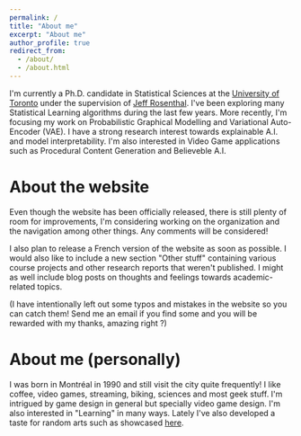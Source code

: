 ```yaml
---
permalink: /
title: "About me"
excerpt: "About me"
author_profile: true
redirect_from: 
  - /about/
  - /about.html
---
```



I'm currently a Ph.D. candidate in Statistical Sciences at the [University of Toronto](http://www.utstat.utoronto.ca) under the supervision of [Jeff Rosenthal](http://probability.ca/jeff/). I've been exploring many Statistical Learning algorithms during the last few years. More recently, I'm focusing my work on Probabilistic Graphical Modelling and Variational Auto-Encoder (VAE). I have a strong research interest towards explainable A.I. and model interpretability. I'm also interested in Video Game applications such as Procedural Content Generation and Believeble A.I.


About the website
=====

Even though the website has been officially released, there is still plenty of room for improvements, I'm considering working on the organization and the navigation among other things. Any comments will be considered!

I also plan to release a French version of the website as soon as possible.  I would also like to include a new section "Other stuff" containing various course projects and other research reports that weren't published. I might as well include blog posts on thoughts and feelings towards academic-related topics.

(I have intentionally left out some typos and mistakes in the website so you can catch them! Send me an email if you find some and you will be rewarded with my thanks, amazing right ?) 


About me (personally)
=====

I was born in Montréal in 1990 and still visit the city quite frequently! I like coffee, video games, streaming, biking, sciences and most geek stuff. I'm intrigued by game design in general but specially video game design. I'm also interested in "Learning" in many ways. Lately I've also developed a taste for random arts such as showcased [here](http://art-aleatoire.com). 
